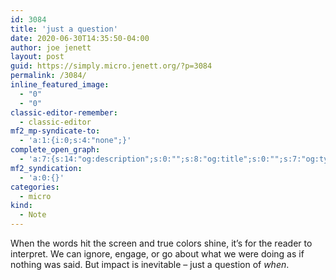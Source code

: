 ```yaml
---
id: 3084
title: 'just a question'
date: 2020-06-30T14:35:50-04:00
author: joe jenett
layout: post
guid: https://simply.micro.jenett.org/?p=3084
permalink: /3084/
inline_featured_image:
  - "0"
  - "0"
classic-editor-remember:
  - classic-editor
mf2_mp-syndicate-to:
  - 'a:1:{i:0;s:4:"none";}'
complete_open_graph:
  - 'a:7:{s:14:"og:description";s:0:"";s:8:"og:title";s:0:"";s:7:"og:type";s:0:"";s:12:"twitter:card";s:7:"summary";s:15:"twitter:creator";s:0:"";s:19:"twitter:description";s:0:"";s:8:"og:image";s:0:"";}'
mf2_syndication:
  - 'a:0:{}'
categories:
  - micro
kind:
  - Note
---
```

When the words hit the screen and true colors shine, it’s for the reader to interpret. We can ignore, engage, or go about what we were doing as if nothing was said. But impact is inevitable – just a question of _when_.